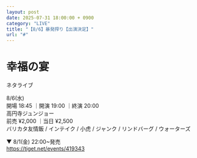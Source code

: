 ```yaml
---
layout: post
date: 2025-07-31 18:00:00 + 0900
category: "LIVE"
title: "【8/6】暴発搾り【出演決定】"
url: "#"
---
```


# 幸福の宴<br>

ネタライブ

<i class="fa-regular fa-calendar-alt"></i> 8/6(水)<br>
<i class="fa-regular fa-clock"></i> 開場 18:45 ｜開演 19:00 ｜終演 20:00 <br>
<i class="fa-solid fa-location-dot"></i> 高円寺ジュンジョー<br>
<i class="fa-solid fa-ticket"></i> 前売 ¥2,000 ｜当日 ¥2,500<br>
<i class="fa-solid fa-users"></i> バリカタ友情飯 / インテイク / 小虎 / ジャンク / リンドバーグ / ウォーターズ

▼ 8/1(金) 22:00~発売<br>
<https://tiget.net/events/419343>
